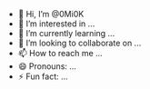- 👋 Hi, I’m @0Mi0K
- 👀 I’m interested in ...
- 🌱 I’m currently learning ...
- 💞️ I’m looking to collaborate on ...
- 📫 How to reach me ...
- 😄 Pronouns: ...
- ⚡ Fun fact: ...

<!---
0Mi0K/0Mi0K is a ✨ special ✨ repository because its `README.md` (this file) appears on your GitHub profile.
You can click the Preview link to take a look at your changes.
--->
